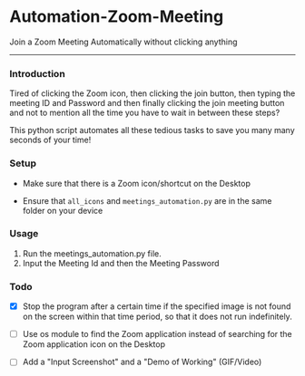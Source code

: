 # Automation-Zoom-Meeting
Join a Zoom Meeting Automatically without clicking anything

-------------

### Introduction
Tired of clicking the Zoom icon, then clicking the join button, then typing the meeting ID and Password and then finally clicking the join meeting button and not to mention all the time you have to wait in between these steps?

This python script automates all these tedious tasks to save you many many seconds of your time!


### Setup
- Make sure that there is a Zoom icon/shortcut on the Desktop

- Ensure that `all_icons` and `meetings_automation.py` are in the same folder on your device

### Usage
1. Run the meetings_automation.py file. 
1. Input the Meeting Id and then the Meeting Password


### Todo
- [x] Stop the program after a certain time if the specified image is not found on the screen within that time period, so that it does not run indefinitely.

- [ ] Use os module to find the Zoom application instead of searching for the Zoom application icon on the Desktop

- [ ] Add a "Input Screenshot" and a "Demo of Working" (GIF/Video)

